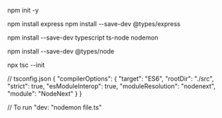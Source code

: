 npm init -y

npm install express
npm install --save-dev @types/express

npm install --save-dev typescript ts-node nodemon

npm install --save-dev @types/node

npx tsc --init

// tsconfig.json
{
  "compilerOptions": {
    "target": "ES6",
    "rootDir": "./src",
    "strict": true,
    "esModuleInterop": true,
    "moduleResolution": "nodenext",
    "module": "NodeNext"
  }
}

 // 	To run 
  "dev: "nodemon file.ts"

